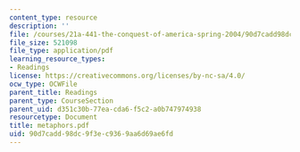 ```yaml
---
content_type: resource
description: ''
file: /courses/21a-441-the-conquest-of-america-spring-2004/90d7cadd98dc9f3ec9369aa6d69ae6fd_metaphors.pdf
file_size: 521098
file_type: application/pdf
learning_resource_types:
- Readings
license: https://creativecommons.org/licenses/by-nc-sa/4.0/
ocw_type: OCWFile
parent_title: Readings
parent_type: CourseSection
parent_uid: d351c30b-77ea-cda6-f5c2-a0b747974938
resourcetype: Document
title: metaphors.pdf
uid: 90d7cadd-98dc-9f3e-c936-9aa6d69ae6fd
---
```

